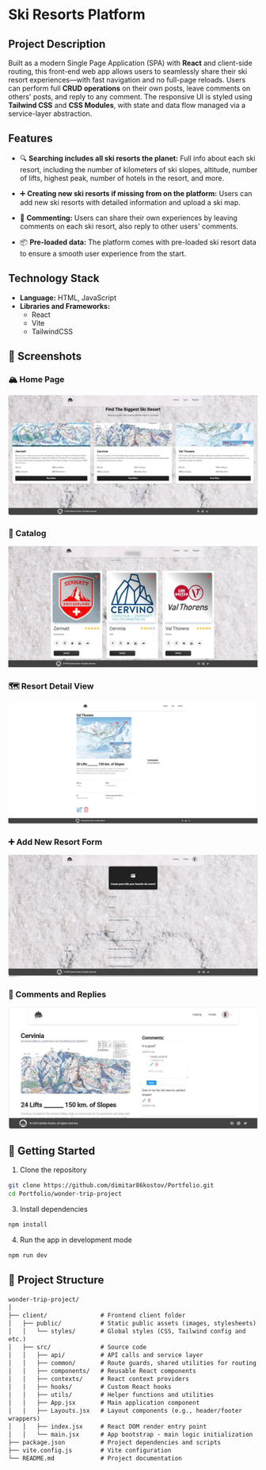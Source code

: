# Ski Resorts Platform

## Project Description

Built as a modern Single Page Application (SPA) with **React** and client-side routing, this front-end web app allows users to seamlessly share their ski resort experiences—with fast navigation and no full-page reloads. Users can perform full **CRUD operations** on their own posts, leave comments on others' posts, and reply to any comment. The responsive UI is styled using **Tailwind CSS** and **CSS Modules**, with state and data flow managed via a service-layer abstraction.

## Features

* 🔍 **Searching includes all ski resorts the planet:** Full info about each ski resort, including the number of kilometers of ski slopes, altitude, number of lifts, highest peak, number of hotels in the resort, and more.

* ➕ **Creating new ski resorts if missing from on the platform:** Users can add new ski resorts with detailed information and upload a ski map.

* 💬 **Commenting:** Users can share their own experiences by leaving comments on each ski resort, also reply to other users' comments.

* 📦 **Pre-loaded data:** The platform comes with pre-loaded ski resort data to ensure a smooth user experience from the start.


## Technology Stack

- **Language:** HTML, JavaScript
- **Libraries and Frameworks:**
  -  React
  -  Vite
  -  TailwindCSS 

## 📸 Screenshots

### 🏔️ Home Page  
![Home Page](./screenshots/home-page.JPG)

### 🎿 Catalog
![Home Page](./screenshots/catalog.JPG)

### 🗺️ Resort Detail View  
![Resort Detail](./screenshots/details.JPG)

### ➕ Add New Resort Form  
![Add Resort](./screenshots/create.JPG)

### 💬 Comments and Replies  
![Comments Section](./screenshots/comm.JPG)

## 🚀 Getting Started

1. Clone the repository
```bash
git clone https://github.com/dimitar86kostov/Portfolio.git
cd Portfolio/wonder-trip-project
```

3. Install dependencies
```bash
npm install
```

4. Run the app in development mode
```bash
npm run dev
```

## 📂 Project Structure

```plaintext
wonder-trip-project/
│
├── client/               # Frontend client folder
│   ├── public/           # Static public assets (images, stylesheets)
│   │   └── styles/       # Global styles (CSS, Tailwind config and etc.)
│   ├── src/              # Source code
│   │   ├── api/          # API calls and service layer
│   │   ├── common/       # Route guards, shared utilities for routing
│   │   ├── components/   # Reusable React components
│   │   ├── contexts/     # React context providers
│   │   ├── hooks/        # Custom React hooks
│   │   ├── utils/        # Helper functions and utilities
│   │   ├── App.jsx       # Main application component
│   │   ├── Layouts.jsx   # Layout components (e.g., header/footer wrappers)
│   │   ├── index.jsx     # React DOM render entry point
│   │   └── main.jsx      # App bootstrap - main logic initialization
├── package.json          # Project dependencies and scripts
├── vite.config.js        # Vite configuration
└── README.md             # Project documentation
